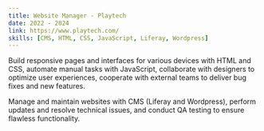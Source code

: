 ```yaml
---
title: Website Manager - Playtech
date: 2022 - 2024
link: https://www.playtech.com/
skills: [CMS, HTML, CSS, JavaScript, Liferay, Wordpress]
---
```


Build responsive pages and interfaces for various devices with HTML and CSS, automate manual tasks with JavaScript, collaborate with designers to optimize user experiences, cooperate with external teams to deliver bug fixes and new features.

Manage and maintain websites with CMS (Liferay and Wordpress), perform updates and resolve technical issues, and conduct QA testing to ensure flawless functionality.